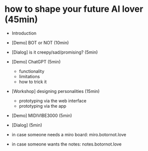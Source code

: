 # how to shape your future AI lover (45min)

* Introduction
* [Demo] BOT or NOT (10min)
* [Dialog] is it creepy/sad/promising? (5min)
* [Demo] ChatGPT (5min)
  * functionality
  * limitations
  * how to trick it
* [Workshop] designing personalities (15min)
  * prototyping via the web interface
  * prototyping via the app
* [Demo] MIDIVIBE3000 (5min)
* [Dialog] (5min)


* in case someone needs a miro board: miro.botornot.love
* in case someone wants the notes: notes.botornot.love
